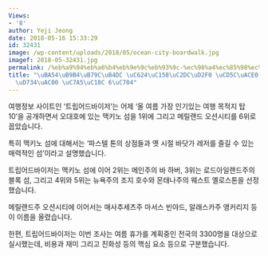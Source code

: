 ```yaml
---
Views:
- '8'
author: Yeji Jeong
date: 2018-05-16 15:33:29
id: 32431
image: /wp-content/uploads/2018/05/ocean-city-boardwalk.jpg
imagef: 2018-05-32431.jpg
permalink: /%eb%a9%94%eb%a6%b4%eb%9e%9c%eb%93%9c-%ec%98%a4%ec%85%98%ec%8b%9c%ed%8b%b0-%ec%b5%9c%ea%b3%a0-%ec%97%ac%eb%a6%84%ed%9c%b4%ea%b0%80-%ec%9e%a5%ec%86%8c-6%ec%9c%84/
title: "\uBA54\uB9B4\uB79C\uB4DC \uC624\uC158\uC2DC\uD2F0 \uCD5C\uACE0 \uC5EC\uB984\
  \uD734\uAC00 \uC7A5\uC18C 6\uC704"
---
```


여행정보 사이트인 ‘트립어드바이저’는 어제 ‘올 여름 가장 인기있는 여행 목적지 탑10’을 공개하면서 오대호에 있는 맥키노 섬을 1위에 그리고 메릴랜드 오션시티를 6위로 꼽았습니다.

특히 맥키노 섬에 대해서는 ‘파스텔 톤의 상점들과 옛 시절 바닷가 레저를 즐길 수 있는 매력적인 섬’이라고 설명했습니다.

트립어드바이저는 맥키노 섬에 이어 2위는 메인주의 바 하버, 3위는 로드아일랜드주의 블록 섬, 그리고 4위와 5위는 뉴욕주의 조지 호수와 몬태나주의 웨스트 옐로스톤을 선정했습니다.

메릴랜드주 오션시티에 이어서는 매사추세츠주 마서스 빈야드, 알래스카주 앵커리지 등이 이름을 올렸습니다.

한편, 트립어드바이저는 이번 조사는 여름 휴가를 계획중인 전국의 3300명을 대상으로 실시했는데, 비용과 재미 그리고 친화성 등의 핵심 요소 등으로 구분했습니다.